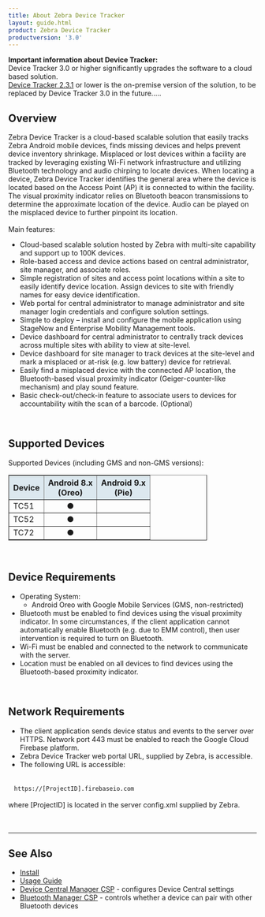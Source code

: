 ```yaml
---
title: About Zebra Device Tracker
layout: guide.html
product: Zebra Device Tracker
productversion: '3.0'
---
```


<div class="alert alert-danger alert-dismissible fade in" role="alert"><b>Important information about Device Tracker:</b> <br>Device Tracker 3.0 or higher significantly upgrades the software to a cloud based solution.<br> <a href="/devicetracker/2-3/guide/about">Device Tracker 2.3.1</a> or lower is the on-premise version of the solution, to be replaced by Device Tracker 3.0 in the future..... 
</div>

## Overview

Zebra Device Tracker is a cloud-based scalable solution that easily tracks Zebra Android mobile devices, finds missing devices and helps prevent device inventory shrinkage. Misplaced or lost devices within a facility are tracked by leveraging existing Wi-Fi network infrastructure and utilizing Bluetooth technology and audio chirping to locate devices. When locating a device, Zebra Device Tracker identifies the general area where the device is located based on the Access Point (AP) it is connected to within the facility. The visual proximity indicator relies on Bluetooth beacon transmissions to determine the approximate location of the device. Audio can be played on the misplaced device to further pinpoint its location. 
<br><br>
Main features:
<br>

* Cloud-based scalable solution hosted by Zebra with multi-site capability and support up to 100K devices.
* Role-based access and device actions based on central administrator, site manager, and associate roles.
* Simple registration of sites and access point locations within a site to easily identify device location.  Assign devices to site with friendly names for easy device identification.
* Web portal for central administrator to manage administrator and site manager login credentials and configure solution settings.
* Simple to deploy – install and configure the mobile application using StageNow and Enterprise Mobility Management tools.
* Device dashboard for central administrator to centrally track devices across multiple sites with ability to view at site-level.
* Device dashboard for site manager to track devices at the site-level and mark a misplaced or at-risk (e.g. low battery) device for retrieval.
* Easily find a misplaced device with the connected AP location, the Bluetooth-based visual proximity indicator (Geiger-counter-like mechanism) and play sound feature. 
* Basic check-out/check-in feature to associate users to devices for accountability witih the scan of a barcode. (Optional)
<br>

## Supported Devices

Supported Devices (including GMS and non-GMS versions):

<table class="facelift" align="center" style="width:80%" border="1" padding="5px">
  <tr bgcolor="#dce8ef">
    <th>Device</th>
    <th style="text-align:center">Android 8.x <br>(Oreo)</th>
     <th style="text-align:center">Android 9.x <br>(Pie)</th>
  </tr>
  
  <tr>
    <td>TC51</td>
    <td style="text-align:center">&#x25cf;</td>
    <td></td>
  </tr>
  <tr>
    <td>TC52</td>
    <td style="text-align:center">&#x25cf;</td>
    <td></td>
  </tr>
  <tr>
    <td>TC72</td>
    <td style="text-align:center">&#x25cf;</td>
    <td></td>
  </tr>
</table>
<br>

## Device Requirements

* Operating System: 
    * Android Oreo with Google Mobile Services (GMS, non-restricted)
* Bluetooth must be enabled to find devices using the visual proximity indicator.  In some circumstances, if the client application cannot automatically enable Bluetooth (e.g. due to EMM control), then user intervention is required to turn on Bluetooth.
* Wi-Fi must be enabled and connected to the network to communicate with the server.
* Location must be enabled on all devices to find devices using the Bluetooth-based proximity indicator. 
<br>

## Network Requirements

* The client application sends device status and events to the server over HTTPS.  Network port 443 must be enabled to reach the Google Cloud Firebase platform.
* Zebra Device Tracker web portal URL, supplied by Zebra, is accessible.
* The following URL is accessible: <br><br>

&nbsp;&nbsp;&nbsp;`https://[ProjectID].firebaseio.com`
<br><br>
where [ProjectID] is located in the server config.xml supplied by Zebra.  
<br><br>
<!-- -->
-----

## See Also

* [Install](../setup)
* [Usage Guide](../usage)
* [Device Central Manager CSP](/mx/devicecentralmgr) - configures Device Central settings
* [Bluetooth Manager CSP](/mx/bluetoothmgr) - controls whether a device can pair with other Bluetooth devices

